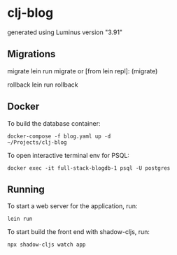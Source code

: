 # clj-blog

generated using Luminus version "3.91"

## Migrations

migrate
    lein run migrate
  or [from lein repl]:
    (migrate)

rollback
    lein run rollback


## Docker

To build the database container:

    docker-compose -f blog.yaml up -d                                                                                                                                   ~/Projects/clj-blog

To open interactive terminal env for PSQL:

    docker exec -it full-stack-blogdb-1 psql -U postgres


## Running

To start a web server for the application, run:

    lein run 

To start build the front end with shadow-cljs, run:

    npx shadow-cljs watch app


